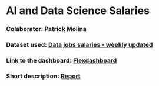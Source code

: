# AI and Data Science Salaries

### Colaborator: Patrick Molina

### Dataset used: [Data jobs salaries - weekly updated](https://www.kaggle.com/datasets/lorenzovzquez/data-jobs-salaries)

### Link to the dashboard: [Flexdashboard](https://patrick102.shinyapps.io/flexdashboard/)

### Short description: [Report](https://github.com/patrickmolina1/Dashboard/blob/main/Report.pdf)
